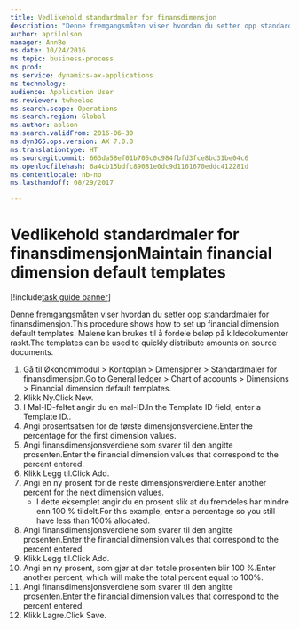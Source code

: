 ```yaml
--- 
title: Vedlikehold standardmaler for finansdimensjon
description: "Denne fremgangsmåten viser hvordan du setter opp standardmaler for finansdimensjon."
author: aprilolson
manager: AnnBe
ms.date: 10/24/2016
ms.topic: business-process
ms.prod: 
ms.service: dynamics-ax-applications
ms.technology: 
audience: Application User
ms.reviewer: twheeloc
ms.search.scope: Operations
ms.search.region: Global
ms.author: aolson
ms.search.validFrom: 2016-06-30
ms.dyn365.ops.version: AX 7.0.0
ms.translationtype: HT
ms.sourcegitcommit: 663da58ef01b705c0c984fbfd3fce8bc31be04c6
ms.openlocfilehash: 6a4cb15bdfc89081e0dc9d1161670eddc412281d
ms.contentlocale: nb-no
ms.lasthandoff: 08/29/2017

---
```

# <a name="maintain-financial-dimension-default-templates"></a><span data-ttu-id="d0204-103">Vedlikehold standardmaler for finansdimensjon</span><span class="sxs-lookup"><span data-stu-id="d0204-103">Maintain financial dimension default templates</span></span>

[!include[task guide banner](../../includes/task-guide-banner.md)]

<span data-ttu-id="d0204-104">Denne fremgangsmåten viser hvordan du setter opp standardmaler for finansdimensjon.</span><span class="sxs-lookup"><span data-stu-id="d0204-104">This procedure shows how to set up financial dimension default templates.</span></span> <span data-ttu-id="d0204-105">Malene kan brukes til å fordele beløp på kildedokumenter raskt.</span><span class="sxs-lookup"><span data-stu-id="d0204-105">The templates can be used to quickly distribute amounts on source documents.</span></span>

1. <span data-ttu-id="d0204-106">Gå til Økonomimodul > Kontoplan > Dimensjoner > Standardmaler for finansdimensjon.</span><span class="sxs-lookup"><span data-stu-id="d0204-106">Go to General ledger > Chart of accounts > Dimensions > Financial dimension default templates.</span></span>
2. <span data-ttu-id="d0204-107">Klikk Ny.</span><span class="sxs-lookup"><span data-stu-id="d0204-107">Click New.</span></span>
3. <span data-ttu-id="d0204-108">I Mal-ID-feltet angir du en mal-ID.</span><span class="sxs-lookup"><span data-stu-id="d0204-108">In the Template ID field, enter a Template ID..</span></span>
4. <span data-ttu-id="d0204-109">Angi prosentsatsen for de første dimensjonsverdiene.</span><span class="sxs-lookup"><span data-stu-id="d0204-109">Enter the percentage for the first dimension values.</span></span>
5. <span data-ttu-id="d0204-110">Angi finansdimensjonsverdiene som svarer til den angitte prosenten.</span><span class="sxs-lookup"><span data-stu-id="d0204-110">Enter the financial dimension values that correspond to the percent entered.</span></span>
6. <span data-ttu-id="d0204-111">Klikk Legg til.</span><span class="sxs-lookup"><span data-stu-id="d0204-111">Click Add.</span></span>
7. <span data-ttu-id="d0204-112">Angi en ny prosent for de neste dimensjonsverdiene.</span><span class="sxs-lookup"><span data-stu-id="d0204-112">Enter another percent for the next dimension values.</span></span>
    * <span data-ttu-id="d0204-113">I dette eksemplet angir du en prosent slik at du fremdeles har mindre enn 100 % tildelt.</span><span class="sxs-lookup"><span data-stu-id="d0204-113">For this example, enter a percentage so you still have less than 100% allocated.</span></span>  
8. <span data-ttu-id="d0204-114">Angi finansdimensjonsverdiene som svarer til den angitte prosenten.</span><span class="sxs-lookup"><span data-stu-id="d0204-114">Enter the financial dimension values that correspond to the percent entered.</span></span>
9. <span data-ttu-id="d0204-115">Klikk Legg til.</span><span class="sxs-lookup"><span data-stu-id="d0204-115">Click Add.</span></span>
10. <span data-ttu-id="d0204-116">Angi en ny prosent, som gjør at den totale prosenten blir 100 %.</span><span class="sxs-lookup"><span data-stu-id="d0204-116">Enter another percent, which will make the total percent equal to 100%.</span></span>
11. <span data-ttu-id="d0204-117">Angi finansdimensjonsverdiene som svarer til den angitte prosenten.</span><span class="sxs-lookup"><span data-stu-id="d0204-117">Enter the financial dimension values that correspond to the percent entered.</span></span>
12. <span data-ttu-id="d0204-118">Klikk Lagre.</span><span class="sxs-lookup"><span data-stu-id="d0204-118">Click Save.</span></span>


